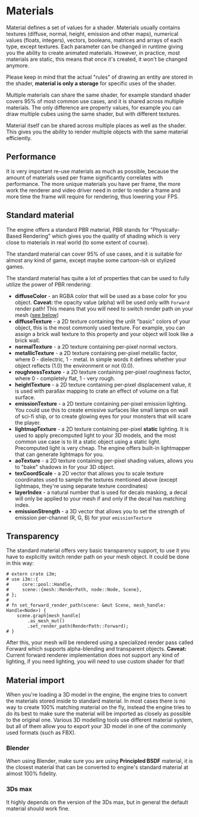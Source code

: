 # Materials

Material defines a set of values for a shader. Materials usually contains textures (diffuse, normal, height, emission and other maps), numerical values (floats, integers), vectors, booleans, matrices and arrays of each type, except
textures. Each parameter can be changed in runtime giving you the ability to create animated materials. However,
in practice, most materials are static, this means that once it's created, it won't be changed anymore.

Please keep in mind that the actual "rules" of drawing an entity are stored in the shader, 
**material is only a storage** for specific uses of the shader. 

Multiple materials can share the same shader, for example standard shader covers 95% of most common use cases,
and it is shared across multiple materials. The only difference are property values, for example you can draw
multiple cubes using the same shader, but with different textures.

Material itself can be shared across multiple places as well as the shader. This gives you the ability to render
multiple objects with the same material efficiently.

## Performance

It is very important re-use materials as much as possible, because the amount of materials used per frame
significantly correlates with performance. The more unique materials you have per frame, the more work
the renderer and video driver need in order to render a frame and more time the frame will require for
rendering, thus lowering your FPS.

## Standard material

The engine offers a standard PBR material, PBR stands for "Physically-Based Rendering" which gives you the quality
of shading which is very close to materials in real world (to some extent of course).

The standard material can cover 95% of use cases, and it is suitable for almost any kind of game, except maybe
some cartoon-ish or stylized games. 

The standard material has quite a lot of properties that can be used to fully utilize the power of PBR rendering:

- **diffuseColor** - an RGBA color that will be used as a base color for you object. **Caveat:** the opacity value
(alpha) will be used only with `Forward` render path! This means that you will need to switch render path on your
mesh ([see below](#transparency))
- **diffuseTexture** - a 2D texture containing the unlit "basic" colors of your object, this is the most commonly
used texture. For example, you can assign a brick wall texture to this property and your object will look like a brick
wall.
- **normalTexture** - a 2D texture containing per-pixel normal vectors. 
- **metallicTexture** - a 2D texture containing per-pixel metallic factor, where 0 - dielectric, 1 - metal.
In simple words it defines whether your object reflects (1.0) the environment or not (0.0). 
- **roughnessTexture** - a 2D texture containing per-pixel roughness factor, where 0 - completely flat, 1 - 
very rough.
- **heightTexture** - a 2D texture containing per-pixel displacement value, it is used with parallax mapping to
crate an effect of volume on a flat surface.
- **emissionTexture** - a 2D texture containing per-pixel emission lighting. You could use this to create emissive
surfaces like small lamps on wall of sci-fi ship, or to create glowing eyes for your monsters that will scare 
the player.
- **lightmapTexture** - a 2D texture containing per-pixel **static** lighting. It is used to apply precomputed
light to your 3D models, and the most common use case is to lit a static object using a static light. Precomputed
light is very cheap. The engine offers built-in lightmapper that can generate lightmaps for you.
- **aoTexture** - a 2D texture containing per-pixel shading values, allows you to "bake" shadows in for your 3D
object.
- **texCoordScale** - a 2D vector that allows you to scale texture coordinates used to sample the textures 
mentioned above (except lightmaps, they're using separate texture coordinates)
- **layerIndex** - a natural number that is used for decals masking, a decal will only be applied to your mesh
if and only if the decal has matching index. 
- **emissionStrength** - a 3D vector that allows you to set the strength of emission per-channel (R, G, B) for 
your `emissionTexture`

## Transparency

The standard material offers very basic transparency support, to use it you have to explicitly switch render
path on your mesh object. It could be done in this way:

```rust,no_run
# extern crate i3m;
# use i3m::{
#     core::pool::Handle,
#     scene::{mesh::RenderPath, node::Node, Scene},
# };
# 
# fn set_forward_render_path(scene: &mut Scene, mesh_handle: Handle<Node>) {
    scene.graph[mesh_handle]
        .as_mesh_mut()
        .set_render_path(RenderPath::Forward);
# }
```

After this, your mesh will be rendered using a specialized render pass called Forward which supports alpha-blending
and transparent objects. **Caveat:** Current forward renderer implementation does not support any kind of lighting,
if you need lighting, you will need to use custom shader for that!

## Material import

When you're loading a 3D model in the engine, the engine tries to convert the materials stored inside to standard
material. In most cases there is no way to create 100% matching material on the fly, instead the engine tries 
to do its best to make sure the material will be imported as closely as possible to the original one. Various 3D modelling
tools use different material system, but all of them allow you to export your 3D model in one of the commonly
used formats (such as FBX).

### Blender

When using Blender, make sure you are using **Principled BSDF** material, it is the closest material that can be converted
to engine's standard material at almost 100% fidelity. 

### 3Ds max

It highly depends on the version of the 3Ds max, but in general the default material should work fine.